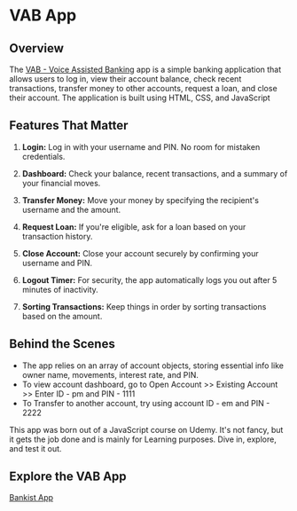 # VAB App

## Overview
The [VAB - Voice Assisted Banking](https://659598845827350083ff2e01--imaginative-alpaca-3cbab3.netlify.app/) app is a simple banking application that allows users to log in, view their account balance, check recent transactions, transfer money to other accounts, request a loan, and close their account. The application is built using HTML, CSS, and JavaScript

## Features That Matter
1. **Login:** Log in with your username and PIN. No room for mistaken credentials.

2. **Dashboard:** Check your balance, recent transactions, and a summary of your financial moves.

3. **Transfer Money:** Move your money by specifying the recipient's username and the amount.

4. **Request Loan:** If you're eligible, ask for a loan based on your transaction history.

5. **Close Account:** Close your account securely by confirming your username and PIN.

6. **Logout Timer:** For security, the app automatically logs you out after 5 minutes of inactivity.

7. **Sorting Transactions:** Keep things in order by sorting transactions based on the amount.

## Behind the Scenes
- The app relies on an array of account objects, storing essential info like owner name, movements, interest rate, and PIN.
- To view account dashboard, go to Open Account >> Existing Account >> Enter ID - pm and PIN - 1111
- To Transfer to another account, try using account ID - em and PIN - 2222


This app was born out of a JavaScript course on Udemy. It's not fancy, but it gets the job done and is mainly for Learning purposes. Dive in, explore, and test it out.

## Explore the VAB App
[Bankist App](https://659598845827350083ff2e01--imaginative-alpaca-3cbab3.netlify.app/)

